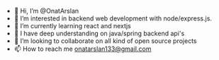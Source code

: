 - 👋 Hi, I’m @OnatArslan
- 👀 I’m interested in backend web development with node/express.js.
- 🌱 I’m currently learning react and nextjs
- 🌲 I have deep understanding on java/spring backend api's
- 💞️ I’m looking to collaborate on all kind of open source projects
- 📫 How to reach me onatarslan133@gmail.com


<!---
OnatArslan/OnatArslan is a ✨ special ✨ repository because its `README.md` (this file) appears on your GitHub profile.
You can click the Preview link to take a look at your changes.
--->
